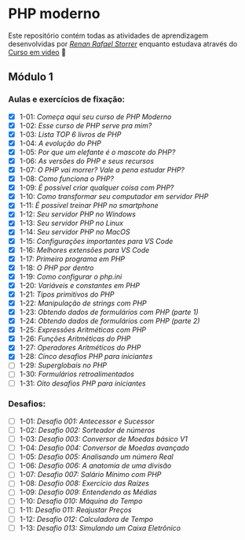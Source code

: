 # PHP moderno

Este repositório contém todas as atividades de aprendizagem desenvolvidas por _[Renan Rafael Storrer](https://www.linkedin.com/in/renanstorrer/)_ enquanto estudava através do [Curso em video](https://www.youtube.com/@CursoemVideo) :rocket:

## Módulo 1

### Aulas e exercícios de fixação:

- [X] 1-01: _Começa aqui seu curso de PHP Moderno_
- [X] 1-02: _Esse curso de PHP serve pra mim?_
- [X] 1-03: _Lista TOP 6 livros de PHP_
- [X] 1-04: _A evolução do PHP_
- [X] 1-05: _Por que um elefante é o mascote do PHP?_
- [X] 1-06: _As versões do PHP e seus recursos_
- [X] 1-07: _O PHP vai morrer? Vale a pena estudar PHP?_
- [X] 1-08: _Como funciona o PHP?_
- [X] 1-09: _É possível criar qualquer coisa com PHP?_
- [X] 1-10: _Como transformar seu computador em servidor PHP_
- [X] 1-11: _É possível treinar PHP no smartphone_
- [X] 1-12: _Seu servidor PHP no Windows_
- [X] 1-13: _Seu servidor PHP no Linux_
- [X] 1-14: _Seu servidor PHP no MacOS_
- [X] 1-15: _Configurações importantes para VS Code_
- [X] 1-16: _Melhores extensões para VS Code_
- [X] 1-17: _Primeiro programa em PHP_
- [X] 1-18: _O PHP por dentro_
- [X] 1-19: _Como configurar o php.ini_
- [X] 1-20: _Variáveis e constantes em PHP_
- [X] 1-21: _Tipos primitivos do PHP_
- [X] 1-22: _Manipulação de strings com PHP_
- [X] 1-23: _Obtendo dados de formulários com PHP (parte 1)_
- [X] 1-24: _Obtendo dados de formulários com PHP (parte 2)_
- [X] 1-25: _Expressões Aritméticas com PHP_
- [X] 1-26: _Funções Aritméticas do PHP_
- [X] 1-27: _Operadores Aritméticos do PHP_
- [X] 1-28: _Cinco desafios PHP para iniciantes_
- [ ] 1-29: _Superglobais no PHP_
- [ ] 1-30: _Formulários retroalimentados_
- [ ] 1-31: _Oito desafios PHP para iniciantes_

### Desafios:

- [ ] 1-01: _Desafio 001: Antecessor e Sucessor_
- [ ] 1-02: _Desafio 002: Sorteador de números_
- [ ] 1-03: _Desafio 003: Conversor de Moedas básico V1_
- [ ] 1-04: _Desafio 004: Conversor de Moedas avançado_
- [ ] 1-05: _Desafio 005: Analisando um número Real_
- [ ] 1-06: _Desafio 006: A anatomia de uma divisão_
- [ ] 1-07: _Desafio 007: Salário Mínimo com PHP_
- [ ] 1-08: _Desafio 008: Exercício das Raízes_
- [ ] 1-09: _Desafio 009: Entendendo as Médias_
- [ ] 1-10: _Desafio 010: Máquina do Tempo_
- [ ] 1-11: _Desafio 011: Reajustar Preços_
- [ ] 1-12: _Desafio 012: Calculadora de Tempo_
- [ ] 1-13: _Desafio 013: Simulando um Caixa Eletrônico_
